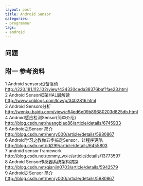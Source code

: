 ```yaml
---
layout: post
title: Android Sensor
categories:
- programmer
tags:
- android
---
```



## 问题




## 附一 参考资料		
1	A​n​d​r​o​i​d​ ​s​e​n​s​o​r​s​设​备​驱​动		
	http://220.181.112.102/view/434330ceda38376baf1fae23.html		
2	Android Sensor框架HAL层解读		
	http://www.cnblogs.com/lcw/p/3402816.html		
3	A​n​d​r​o​i​d​ ​S​e​n​s​o​r​s​分​析		
	http://wenku.baidu.com/view/c54ed6e09b89680203d825db.html		
4	Android感应检测Sensor(简单介绍)		
	http://blog.csdn.net/huangbiao86/article/details/6745933		
5	Android之Sensor 简介		
	http://blog.csdn.net/henry000/article/details/5980867			
6	Android学习之教你五步搞定Sensor，让程序更酷			
	http://blog.csdn.net/ldj299/article/details/6455803			
7	android sensor framework			
	http://blog.csdn.net/tommy_wxie/article/details/13773597		
8	Android Sensor传感器系统架构初探			
	http://blog.csdn.net/qianjin0703/article/details/5942579		
9	Android之Sensor 简介		
	http://blog.csdn.net/henry000/article/details/5980867		
		

